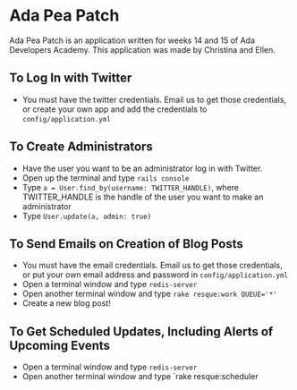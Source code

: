 # Ada Pea Patch

Ada Pea Patch is an application written for weeks 14 and 15 of Ada Developers Academy.
This application was made by Christina and Ellen.

## To Log In with Twitter
+ You must have the twitter credentials. Email us to get those credentials, or create your own app and add the credentials to `config/application.yml`

## To Create Administrators
+ Have the user you want to be an administrator log in with Twitter. 
+ Open up the terminal and type `rails console`
+ Type `a = User.find_by(username: TWITTER_HANDLE)`, where TWITTER_HANDLE is the handle of the user you want to make an administrator
+ Type `User.update(a, admin: true)`

## To Send Emails on Creation of Blog Posts
+ You must have the email credentials. Email us to get those credentials, or put your own email address and password in `config/application.yml`
+ Open a terminal window and type `redis-server`
+ Open another terminal window and type `rake resque:work QUEUE='*'`
+ Create a new blog post!

## To Get Scheduled Updates, Including Alerts of Upcoming Events
+ Open a terminal window and type `redis-server`
+ Open another terminal window and type `rake resque:scheduler